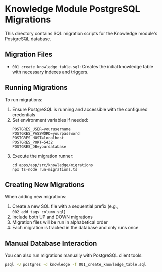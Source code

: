 # Knowledge Module PostgreSQL Migrations

This directory contains SQL migration scripts for the Knowledge module's PostgreSQL database.

## Migration Files

- `001_create_knowledge_table.sql`: Creates the initial knowledge table with necessary indexes and triggers.

## Running Migrations

To run migrations:

1. Ensure PostgreSQL is running and accessible with the configured credentials
2. Set environment variables if needed:
   ```
   POSTGRES_USER=yourusername
   POSTGRES_PASSWORD=yourpassword
   POSTGRES_HOST=localhost
   POSTGRES_PORT=5432
   POSTGRES_DB=yourdatabase
   ```
3. Execute the migration runner:
   ```
   cd apps/app/src/knowledge/migrations
   npx ts-node run-migrations.ts
   ```

## Creating New Migrations

When adding new migrations:

1. Create a new SQL file with a sequential prefix (e.g., `002_add_tags_column.sql`)
2. Include both UP and DOWN migrations
3. Migration files will be run in alphabetical order
4. Each migration is tracked in the database and only runs once

## Manual Database Interaction

You can also run migrations manually with PostgreSQL client tools:

```bash
psql -U postgres -d knowledge -f 001_create_knowledge_table.sql
```

